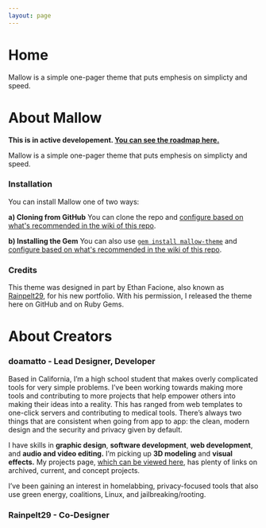 ```yaml
---
layout: page
---
```


# Home

Mallow is a simple one-pager theme that puts emphesis on simplicty and speed.

# About Mallow

**This is in active developement. [You can see the roadmap here.](https://trello.com/b/6uBEAJwj)**

Mallow is a simple one-pager theme that puts emphesis on simplicty and speed.

### Installation

You can install Mallow one of two ways:

**a) Cloning from GitHub**
You can clone the repo and [configure based on what's recommended in the wiki of this repo](https://github.com/doamatto/mallow-theme/wiki/Configuration).

**b) Installing the Gem**
You can also use [`gem install mallow-theme`](https://rubygems.org/gems/mallow-theme) and [configure based on what's recommended in the wiki of this repo](https://github.com/doamatto/mallow-theme/wiki/Configuration).

### Credits

This theme was designed in part by Ethan Facione, also known as [Rainpelt29](https://rainpelt29.github.io), for his new portfolio. With his permission, I released the theme here on GitHub and on Ruby Gems.

# About Creators

### doamatto - Lead Designer, Developer
Based in California, I’m a high school student that makes overly complicated tools for very simple problems. I’ve been working towards making more tools and contributing to more projects that help empower others into making their ideas into a reality. This has ranged from web templates to one-click servers and contributing to medical tools. There’s always two things that are consistent when going from app to app: the clean, modern design and the security and privacy given by default.

I have skills in **graphic design**, **software development**, **web development**, and **audio and video editing.** I’m picking up **3D modeling** and **visual effects.** My projects page, [which can be viewed here](https://doamatto.xyz/projects), has plenty of links on archived, current, and concept projects.

I’ve been gaining an interest in homelabbing, privacy-focused tools that also use green energy, coalitions, Linux, and jailbreaking/rooting.

### Rainpelt29 - Co-Designer
